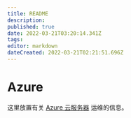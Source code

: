 ```yaml
---
title: README
description: 
published: true
date: 2022-03-21T03:20:14.341Z
tags: 
editor: markdown
dateCreated: 2022-03-21T02:21:51.696Z
---
```


# Azure

这里放置有关 [Azure 云服务器](https://azure.microsoft.com/) 运维的信息。
